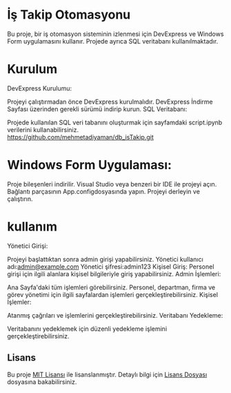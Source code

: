 # İş Takip Otomasyonu

Bu proje, bir iş otomasyon sisteminin izlenmesi için DevExpress ve Windows Form uygulamasını kullanır. Projede ayrıca SQL veritabanı kullanılmaktadır.

# Kurulum
DevExpress Kurulumu:

Projeyi çalıştırmadan önce DevExpress kurulmalıdır. DevExpress İndirme Sayfası üzerinden gerekli sürümü indirip kurun.
SQL Veritabanı:

Projede kullanılan SQL veri tabanını oluşturmak için sayfamdaki script.ipynb verilerini kullanabilirsiniz.
https://github.com/mehmetadiyaman/db_isTakip.git
# Windows Form Uygulaması:
Proje bileşenleri indirilir.
Visual Studio veya benzeri bir IDE ile projeyi açın.
Bağlantı parçasının App.configdosyasında yapın.
Projeyi derleyin ve çalıştırın.
# kullanım
Yönetici Girişi:

Projeyi başlattıktan sonra admin girişi yapabilirsiniz.
Yönetici kullanıcı adı:admin@example.com
Yönetici şifresi:admin123
 Kişisel Giriş:
 Personel girişi için ilgili alanlara kişisel bilgileriyle giriş yapabilirsiniz.
 Admin İşlemleri:

Ana Sayfa'daki tüm işlemleri görebilirsiniz.
Personel, departman, firma ve görev yönetimi için ilgili sayfalardan işlemleri gerçekleştirebilirsiniz.
 Kişisel İşlemler:

Atanmış çağrıları ve işlemlerini gerçekleştirebilirsiniz.
 Veritabanı Yedekleme:

Veritabanını yedeklemek için düzenli yedekleme işlemini gerçekleştirebilirsiniz.
## Lisans

Bu proje [MIT Lisansı](LICENSE) ile lisanslanmıştır. Detaylı bilgi için [Lisans Dosyası](LICENSE) dosyasına bakabilirsiniz.

